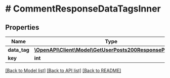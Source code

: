# # CommentResponseDataTagsInner

## Properties

Name | Type | Description | Notes
------------ | ------------- | ------------- | -------------
**data_tag** | [**\OpenAPI\Client\Model\GetUserPosts200ResponsePostsInner**](GetUserPosts200ResponsePostsInner.md) |  | [optional]
**key** | **int** |  | [optional]

[[Back to Model list]](../../README.md#models) [[Back to API list]](../../README.md#endpoints) [[Back to README]](../../README.md)
